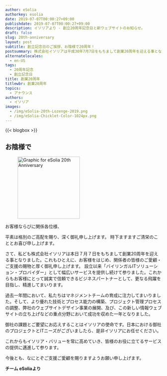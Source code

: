 ```yaml
---
author: eSolia
authorkey: esolia
date: 2019-07-07T00:00:27+09:00
publishdate: 2019-07-07T00:00:27+09:00
description: イソリアより - 創立20周年記念日と新ウェブサイトのお知らせ。
draft: false
slug: 20th-anniversary
layout: post
subtitle: 創立記念日のご挨拶、お陰様で20周年！
postsummary: 株式会社イソリアは平成30年7月7日をもちまして創業20周年を迎える事となりました。当社サービス内容などより一層の内容充実に努めてまいりますので、今後ともどうぞよろしくお願い申し上げます。
alternatelocales:
  - en-US
tags:
  - 20周年記念
  - 創立記念日
title: 創業20周年
titlewbr: 創業20周年
topics:
  - アナウンス
authors:
  - イソリア
images:
  - /img/eSolia-20th-Lozenge-2019.png
  - /img/eSolia-Chicklet-Color-1024px.png
---
```


{{< blogbox >}}

## お陰様で

<figure class="">
<img class="is-pulled-right has-padding-m" width="200" data-caption="eSolia 20th Anniversary Lozenge" alt="Graphic for eSolia 20th Anniversary" src="/img/eSolia-20th-Lozenge-2019.png" >
</figure>
お客様ならびに関係各位様、

平素は格別のご高配を賜り、深く御礼申し上げます。 
時下ますますご清栄のこととお喜び申し上げます。

さて、私ども株式会社イソリアは本日７月７日をもちまして創業20周年を迎える事となりました。これもひとえに、お客様をはじめ、関係者の皆様のご愛顧・ご支援の賜物と厚く御礼申し上げます。
設立以来「バイリンガルITソリューション・プロバイダー」として幅広いサービスを提供し続けて参りました。これからもお客様にとって誠実で信頼できるビジネスパートナーとして、更なる飛躍を目指し、精進してまいります。

過去一年間において、私たちはマネジメントチームの育成に注力してまいりました。そして、より優れた技術とプロセス能力の構築、プロジェクト管理プロセスの調整、弊社のウェブサイトデザイン事業の展開、及び、この新しい情報ウェブサイトの立ち上げなどの重点分野において成功を収めた一年となりました。

御社の課題とご要望にお応えすることはイソリアの使命です。日本における御社のプロジェクトとITニーズがございましたら、是非イソリアにお任せください。

これからもイソリア・バリューを常に高めていき、皆様のお役に立てるサービスの提供に邁進して参ります。

今後とも、なにとぞご支援ご愛顧を賜りますようお願い申し上げます。　

**チーム eSoliaより**
